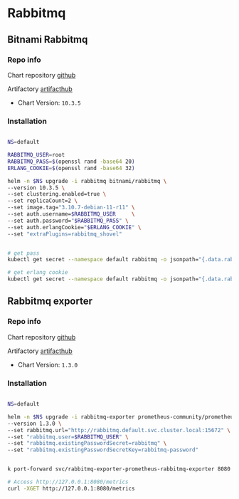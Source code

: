 # Rabbitmq

## Bitnami Rabbitmq

### Repo info

Chart repository [github](https://github.com/bitnami/containers/tree/main/bitnami/rabbitmq)

Artifactory [artifacthub](https://artifacthub.io/packages/helm/bitnami/rabbitmq)

- Chart Version: ``10.3.5``

### Installation


```sh

NS=default

RABBITMQ_USER=root
RABBITMQ_PASS=$(openssl rand -base64 20)
ERLANG_COOKIE=$(openssl rand -base64 32)

helm -n $NS upgrade -i rabbitmq bitnami/rabbitmq \
--version 10.3.5 \
--set clustering.enabled=true \
--set replicaCount=2 \
--set image.tag="3.10.7-debian-11-r11" \
--set auth.username=$RABBITMQ_USER     \
--set auth.password="$RABBITMQ_PASS" \
--set auth.erlangCookie="$ERLANG_COOKIE" \
--set "extraPlugins=rabbitmq_shovel"


# get pass
kubectl get secret --namespace default rabbitmq -o jsonpath="{.data.rabbitmq-password}" | base64 -d

# get erlang cookie
kubectl get secret --namespace default rabbitmq -o jsonpath="{.data.rabbitmq-erlang-cookie}" | base64 -d
```


## Rabbitmq exporter

### Repo info

Chart repository [github](https://github.com/kbudde/rabbitmq_exporter)

Artifactory [artifacthub](https://artifacthub.io/packages/helm/prometheus-community/prometheus-rabbitmq-exporter)

- Chart Version: ``1.3.0``

### Installation

```sh

NS=default

helm -n $NS upgrade -i rabbitmq-exporter prometheus-community/prometheus-rabbitmq-exporter \
--version 1.3.0 \
--set rabbitmq.url="http://rabbitmq.default.svc.cluster.local:15672" \
--set "rabbitmq.user=$RABBITMQ_USER" \
--set "rabbitmq.existingPasswordSecret=rabbitmq" \
--set "rabbitmq.existingPasswordSecretKey=rabbitmq-password"


k port-forward svc/rabbitmq-exporter-prometheus-rabbitmq-exporter 8080:9419

# Access http://127.0.0.1:8080/metrics
curl -XGET http://127.0.0.1:8080/metrics
```